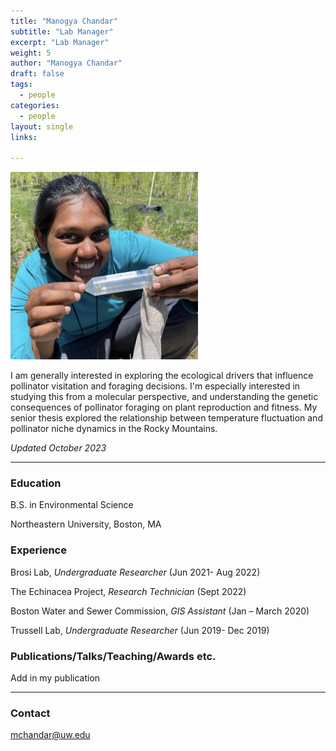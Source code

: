 ```yaml
---
title: "Manogya Chandar"
subtitle: "Lab Manager"
excerpt: "Lab Manager"
weight: 5
author: "Manogya Chandar"
draft: false
tags:
  - people
categories:
  - people
layout: single
links:

---
```

<img src="featured.jpg" width="300" height="300">

I am generally interested in exploring the ecological drivers that influence pollinator visitation and foraging decisions. I'm especially interested in studying this from a molecular perspective, and understanding the genetic consequences of pollinator foraging on plant reproduction and fitness. My senior thesis explored the relationship between temperature fluctuation and pollinator niche dynamics in the Rocky Mountains.

*Updated October 2023*

---

### Education

B.S. in Environmental Science 

Northeastern University, Boston, MA


### Experience

Brosi Lab, *Undergraduate Researcher* (Jun 2021- Aug 2022)


The Echinacea Project, *Research Technician* (Sept 2022)


Boston Water and Sewer Commission, *GIS Assistant* (Jan – March 2020)


Trussell Lab, *Undergraduate Researcher* (Jun 2019- Dec 2019)




### Publications/Talks/Teaching/Awards etc.
Add in my publication

---

### Contact

mchandar@uw.edu


